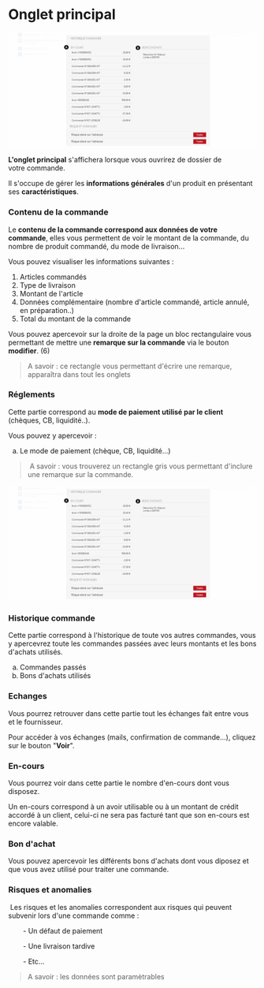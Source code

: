 # Onglet principal


![ongletprincipal-1](images/ongletprincipal-1.png)


<p><strong>L'onglet principal</strong> s'affichera lorsque vous ouvrirez de dossier de votre&nbsp;commande.</p>
<p>Il s'occupe de g&eacute;rer les <strong>informations g&eacute;n&eacute;rales</strong> d'un produit en pr&eacute;sentant ses <strong>caract&eacute;ristiques</strong>.</p>
<h3>Contenu de la commande</h3>
<p>Le <strong>contenu de la commande correspond aux donn&eacute;es de votre commande</strong>, elles vous permettent de voir le montant de la commande, du nombre de produit command&eacute;, du mode de livraison...</p>
<p>Vous pouvez visualiser les informations suivantes :</p>
<ol>
<li>Articles command&eacute;s</li>
<li>Type de livraison</li>
<li>Montant de l'article</li>
<li>Donn&eacute;es compl&eacute;mentaire (nombre d'article command&eacute;, article annul&eacute;, en pr&eacute;paration..)</li>
<li>Total du montant de la commande</li>
</ol>
<p>Vous pouvez apercevoir sur la droite de la page un bloc rectangulaire vous permettant de mettre une <strong>remarque sur la commande</strong> via le bouton <strong>modifier</strong>. (6)</p>
<blockquote>
<p>A savoir : ce rectangle vous permettant d'&eacute;crire une remarque, appara&icirc;tra dans tout les onglets</p>
</blockquote>
<h3>R&eacute;glements</h3>
<p>Cette partie correspond au <strong>mode de paiement utilis&eacute; par le client</strong> (ch&egrave;ques, CB, liquidit&eacute;..).</p>
<p>Vous pouvez y apercevoir :</p>
<ol type="a">
<li>Le mode de paiement (ch&egrave;que, CB, liquidit&eacute;...)</li>
</ol>
<blockquote>
<p>&nbsp;A savoir : vous trouverez un rectangle gris vous permettant d'inclure une remarque sur la commande.</p>
</blockquote>


![ongletprincipal-1](images/ongletprincipal-1.png)


<h3>Historique commande</h3>
<p>Cette partie correspond &agrave; l'historique de toute vos autres commandes, vous y apercevrez toute les commandes pass&eacute;es avec leurs montants et les bons d'achats utilis&eacute;s.</p>
<ol type="a">
<li>Commandes pass&eacute;s</li>
<li>Bons d'achats utilis&eacute;s</li>
</ol>
<h3>Echanges</h3>
<p>Vous pourrez retrouver dans cette partie tout les &eacute;changes fait entre vous et le fournisseur.</p>
<p>Pour acc&eacute;der &agrave; vos &eacute;changes (mails, confirmation de commande...), cliquez sur le bouton "<strong>Voir</strong>".</p>
<h3>En-cours&nbsp;</h3>
<p>Vous pourrez voir dans cette partie le nombre d'en-cours dont vous disposez.</p>
<p>Un en-cours correspond &agrave; un avoir utilisable ou &agrave; un montant de cr&eacute;dit accord&eacute; &agrave; un client, celui-ci ne sera pas factur&eacute; tant que son en-cours est encore valable.</p>
<h3>Bon d'achat</h3>
<p>Vous pouvez apercevoir les diff&eacute;rents bons d'achats dont vous diposez et que vous avez utilis&eacute; pour traiter une commande.</p>
<h3>Risques et anomalies</h3>
<p>&nbsp;Les risques et les anomalies correspondent aux risques qui peuvent subvenir lors d'une commande comme :</p>
<p style="padding-left: 30px;">- Un d&eacute;faut de paiement</p>
<p style="padding-left: 30px;">- Une livraison tardive</p>
<p style="padding-left: 30px;">- Etc...</p>
<blockquote>
<p>A savoir : les donn&eacute;es sont param&egrave;trables</p>
</blockquote>


